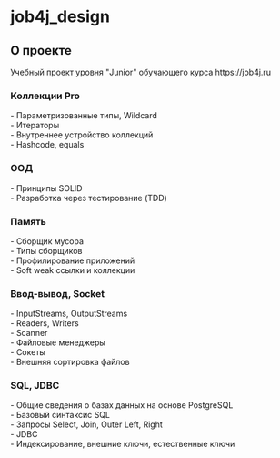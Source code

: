 <h1>job4j_design</h1>

<h2>О проекте</h2>
Учебный проект уровня "Junior" обучающего курса https://job4j.ru

<h3>Коллекции Pro</h3>
- Параметризованные типы, Wildcard<br>
- Итераторы<br>
- Внутреннее устройство коллекций<br>
- Hashcode, equals
<h3>ООД</h3>
- Принципы SOLID<br>
- Разработка через тестирование (TDD)
<h3>Память</h3>
- Cборщик мусора<br>
- Типы сборщиков<br>
- Профилирование приложений<br>
- Soft weak ссылки и коллекции
<h3>Ввод-вывод, Socket</h3>
- InputStreams, OutputStreams<br>
- Readers, Writers<br>
- Scanner<br>
- Файловые менеджеры<br>
- Сокеты<br>
- Внешняя сортировка файлов
<h3>SQL, JDBC</h3>
- Общие сведения о базах данных на основе PostgreSQL<br>
- Базовый синтаксис SQL<br>
- Запросы Select, Join, Outer Left, Right<br>
- JDBC<br>
- Индексирование, внешние ключи, естественные ключи
